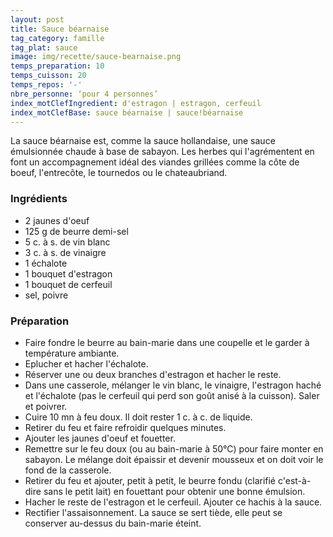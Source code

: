 ```yaml
---
layout: post
title: Sauce béarnaise
tag_category: famille
tag_plat: sauce
image: img/recette/sauce-bearnaise.png
temps_preparation: 10
temps_cuisson: 20
temps_repos: '-'
nbre_personne: ‘pour 4 personnes’
index_motClefIngredient: d'estragon | estragon, cerfeuil
index_motClefBase: sauce béarnaise | sauce!béarnaise
---
```

La sauce béarnaise est, comme la sauce hollandaise, une sauce émulsionnée chaude à base de sabayon. Les herbes qui l'agrémentent en font un accompagnement idéal des viandes grillées comme la côte de boeuf, l'entrecôte, le tournedos ou le chateaubriand.

### Ingrédients
* 2 jaunes d'oeuf
* 125 g de beurre demi-sel
* 5 c. à s. de vin blanc
* 3 c. à s. de vinaigre
* 1 échalote
* 1 bouquet d'estragon
* 1 bouquet de cerfeuil
* sel, poivre


### Préparation
* Faire fondre le beurre au bain-marie dans une coupelle et le garder à température ambiante.
* Eplucher et hacher l'échalote.
* Réserver une ou deux branches d'estragon et hacher le reste.
* Dans une casserole, mélanger le vin blanc, le vinaigre, l'estragon haché et l'échalote (pas le cerfeuil qui perd son goût anisé à la cuisson). Saler et poivrer.
* Cuire 10 mn à feu doux. Il doit rester 1 c. à c. de liquide.
* Retirer du feu et faire refroidir quelques minutes.
* Ajouter les jaunes d'oeuf et fouetter.
* Remettre sur le feu doux (ou au bain-marie à 50°C) pour faire monter en sabayon. Le mélange doit épaissir et devenir mousseux et on doit voir le fond de la casserole.
* Retirer du feu et ajouter, petit à petit, le beurre fondu (clarifié c'est-à-dire sans le petit lait) en fouettant pour obtenir une bonne émulsion.
* Hacher le reste de l'estragon et le cerfeuil. Ajouter ce hachis à la sauce.
* Rectifier l'assaisonnement. La sauce se sert tiède, elle peut se conserver au-dessus du bain-marie éteint.
